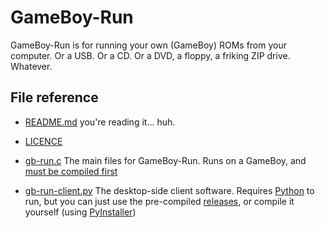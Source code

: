 # GameBoy-Run

GameBoy-Run is for running your own (GameBoy) ROMs from your computer. Or a USB. Or a CD. Or a DVD, a floppy, a friking ZIP drive. Whatever.

## File reference

- [README.md](//github.com/byemc/gameboy-run/blob/main/README.md)
you're reading it... huh.

- [LICENCE](//github.com/byemc/gameboy-run/blob/main/LICENSE)
- [gb-run.c](//github.com/byemc/gameboy-run/blob/main/gb-run.c)
The main files for GameBoy-Run. Runs on a GameBoy, and [must be compiled first](//github.com/byemc/gameboy-run#compiling)

- [gb-run-client.py](//github.com/byemc/gameboy-run/blob/main/gb-run-client.py)
The desktop-side client software. Requires [Python](//python.org) to run, but you can just use the pre-compiled [releases](//github.com/byemc/gameboy-run/releases), or compile it yourself (using [PyInstaller](//pypi.org/pyinstaller))
